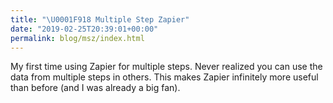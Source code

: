 ```yaml
---
title: "\U0001F918 Multiple Step Zapier"
date: "2019-02-25T20:39:01+00:00"
permalink: blog/msz/index.html
---
```


My first time using Zapier for multiple steps. Never realized you can use the data from multiple steps in others. This makes Zapier infinitely more useful than before (and I was already a big fan).
